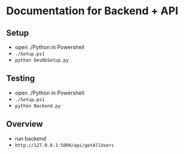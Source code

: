 # Documentation for Backend + API

## Setup

- open ./Python in Powershell
- ``` ./Setup.ps1 ```
- ``` python DevDbSetup.py ```


## Testing

- open ./Python in Powershell
- ``` ./Setup.ps1 ```
- ``` python Backend.py ```

## Overview

- run backend
- ```http://127.0.0.1:5000/api/getAllUsers```
